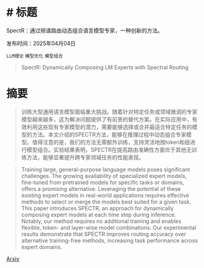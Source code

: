 # # 标题
SpectR：通过频谱路由动态组合语言模型专家，一种创新的方法。

发布时间：2025年04月04日

`LLM理论` `模型优化` `模型组合`

> SpectR: Dynamically Composing LM Experts with Spectral Routing

# 摘要

> 训练大型通用语言模型面临重大挑战。随着针对特定任务或领域微调的专家模型越来越多，这为解决问题提供了有前景的替代方案。在实际应用中，有效利用这些现有专家模型的潜力，需要能够选择或合并最适合特定任务的模型的方法。本文介绍的SPECTR方法，能够在推理过程中动态组合专家模型。值得注意的是，我们的方法无需额外训练，支持灵活地按token和层进行模型组合。实验结果表明，SPECTR在提高路由准确性方面优于其他无训练方法，能够显著提升跨专家领域任务的性能表现。

> Training large, general-purpose language models poses significant challenges. The growing availability of specialized expert models, fine-tuned from pretrained models for specific tasks or domains, offers a promising alternative. Leveraging the potential of these existing expert models in real-world applications requires effective methods to select or merge the models best suited for a given task. This paper introduces SPECTR, an approach for dynamically composing expert models at each time step during inference. Notably, our method requires no additional training and enables flexible, token- and layer-wise model combinations. Our experimental results demonstrate that SPECTR improves routing accuracy over alternative training-free methods, increasing task performance across expert domains.

[Arxiv](https://arxiv.org/abs/2504.03454)